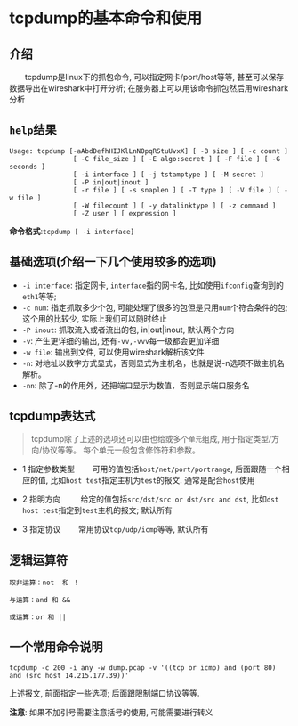 # tcpdump的基本命令和使用

## 介绍
&emsp;&emsp;tcpdump是linux下的抓包命令, 可以指定网卡/port/host等等, 甚至可以保存数据导出在wireshark中打开分析; 在服务器上可以用该命令抓包然后用wireshark分析

## `help`结果
```
Usage: tcpdump [-aAbdDefhHIJKlLnNOpqRStuUvxX] [ -B size ] [ -c count ]
                [ -C file_size ] [ -E algo:secret ] [ -F file ] [ -G seconds ]
                [ -i interface ] [ -j tstamptype ] [ -M secret ]
                [ -P in|out|inout ]
                [ -r file ] [ -s snaplen ] [ -T type ] [ -V file ] [ -w file ]
                [ -W filecount ] [ -y datalinktype ] [ -z command ]
                [ -Z user ] [ expression ]
```

**命令格式**:`tcpdump [ -i interface]`

## 基础选项(介绍一下几个使用较多的选项)

* `-i interface`: 指定网卡, `interface`指的网卡名, 比如使用`ifconfig`查询到的`eth1`等等;
* `-c num`: 指定抓取多少个包, 可能处理了很多的包但是只用`num`个符合条件的包; 这个用的比较少, 实际上我们可以随时终止
* `-P inout`: 抓取流入或者流出的包, in|out|inout, 默认两个方向
* `-v`: 产生更详细的输出, 还有`-vv,-vvv`每一级都会更加详细
* `-w file`: 输出到文件, 可以使用wireshark解析该文件
* `-n`: 对地址以数字方式显式，否则显式为主机名，也就是说-n选项不做主机名解析。
* `-nn`: 除了-n的作用外，还把端口显示为数值，否则显示端口服务名

## tcpdump表达式
> tcpdump除了上述的选项还可以由也给或多个`单元`组成, 用于指定类型/方向/协议等等。 每个单元一般包含修饰符和参数。

* 1 指定参数类型
&emsp;&emsp;可用的值包括`host/net/port/portrange`, 后面跟随一个相应的值, 比如`host test`指定主机为`test`的报文. 通常是配合`host`使用

* 2 指明方向
&emsp;&emsp; 给定的值包括`src/dst/src or dst/src and dst`, 比如`dst host test`指定到`test`主机的报文; 默认所有

* 3 指定协议
&emsp;&emsp;常用协议`tcp/udp/icmp`等等, 默认所有

## 逻辑运算符
```
取非运算：not  和 ！

与运算：and 和 &&

或运算：or 和 ||
```
## 一个常用命令说明
```
tcpdump -c 200 -i any -w dump.pcap -v '((tcp or icmp) and (port 80) and (src host 14.215.177.39))'
```
上述报文, 前面指定一些选项; 后面跟限制端口协议等等. 

**注意**: 如果不加引号需要注意括号的使用, 可能需要进行转义




